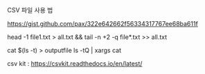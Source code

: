 
CSV 파일 사용 법

https://gist.github.com/pax/322e642662f56334317767ee68ba611f

head -1 file1.txt > all.txt && tail -n +2 -q file*.txt >> all.txt


cat $(ls -t) > outputfile
ls -tQ | xargs cat

csv kit :
https://csvkit.readthedocs.io/en/latest/
